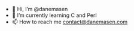- 👋 Hi, I’m @danemasen
- 🌱 I’m currently learning C and Perl
- 📫 How to reach me contact@danemasen.com

<!---
danemasen/danemasen is a ✨ special ✨ repository because its `README.md` (this file) appears on your GitHub profile.
You can click the Preview link to take a look at your changes.
--->
